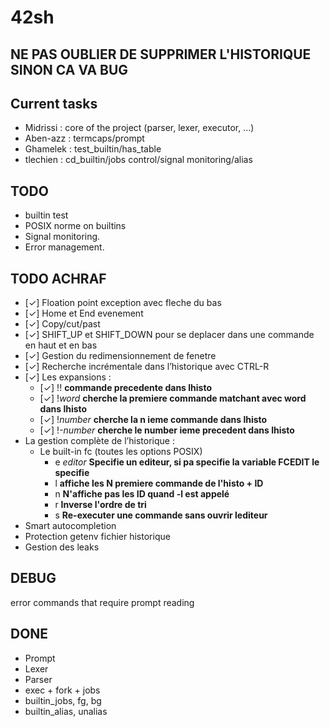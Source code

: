 # 42sh

## NE PAS OUBLIER DE SUPPRIMER L'HISTORIQUE SINON CA VA BUG
## Current tasks

- Midrissi : core of the project (parser, lexer, executor, ...)
- Aben-azz : termcaps/prompt
- Ghamelek : test_builtin/has_table
- tlechien : cd_builtin/jobs control/signal monitoring/alias

## TODO
- builtin test
- POSIX norme on builtins
- Signal monitoring.
- Error management.

## TODO ACHRAF
- [✓] Floation point exception avec fleche du bas
- [✓] Home et End evenement
- [✓] Copy/cut/past
- [✓] SHIFT_UP et SHIFT_DOWN pour se deplacer dans une commande en haut et en bas
- [✓] Gestion du redimensionnement de fenetre
- [✓] Recherche incrémentale dans l’historique avec CTRL-R
- [✓] Les expansions :
	- [✓] !! **commande precedente dans lhisto**
	- [✓] !*word* **cherche la premiere commande matchant avec word dans lhisto**
	- [✓] !*number* **cherche la n ieme commande dans lhisto**
	- [✓] !-*number* **cherche le number ieme precedent dans lhisto**
- La gestion complète de l’historique :
	- Le built-in fc (toutes les options POSIX)
		- e *editor* **Specifie un editeur, si pa specifie la variable FCEDIT le specifie**
		- l **affiche les N premiere commande de l'histo + ID**
		- n	 **N'affiche pas les ID quand -l est appelé**
		- r	 **Inverse l'ordre de tri**
		- s	 **Re-executer une commande sans ouvrir lediteur**
- Smart autocompletion
- Protection getenv fichier historique
- Gestion des leaks

## DEBUG

error commands that require prompt reading

## DONE

- Prompt
- Lexer
- Parser
- exec + fork + jobs
- builtin_jobs, fg, bg
- builtin_alias, unalias
